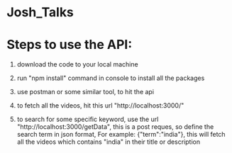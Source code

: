 # Josh_Talks

# Steps to use the API:

1. download the code to your local machine

2. run "npm install" command in console to install all the packages

3. use postman or some similar tool, to hit the api

4. to fetch all the videos, hit this url "http://localhost:3000/"

5. to search for some specific keyword, use the url "http://localhost:3000/getData", this is a post reques, so define the search term in json format,
   For example: {"term":"india"}, this will fetch all the videos which contains "india" in their title or description
